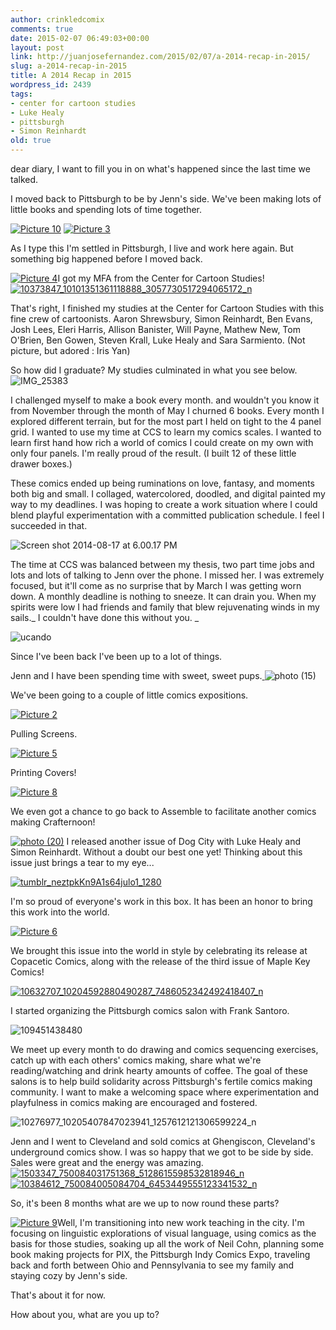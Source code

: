 ```yaml
---
author: crinkledcomix
comments: true
date: 2015-02-07 06:49:03+00:00
layout: post
link: http://juanjosefernandez.com/2015/02/07/a-2014-recap-in-2015/
slug: a-2014-recap-in-2015
title: A 2014 Recap in 2015
wordpress_id: 2439
tags:
- center for cartoon studies
- Luke Healy
- pittsburgh
- Simon Reinhardt
old: true
---
```


dear diary, I want to fill you in on what's happened since the last time we talked.

I moved back to Pittsburgh to be by Jenn's side. We've been making lots of little books and spending lots of time together.

[![Picture 10](https://fernandezjuanjose.files.wordpress.com/2015/02/picture-10.png)](https://fernandezjuanjose.files.wordpress.com/2015/02/picture-10.png) [![Picture 3](https://fernandezjuanjose.files.wordpress.com/2015/02/picture-3.png)](https://fernandezjuanjose.files.wordpress.com/2015/02/picture-3.png)

As I type this I'm settled in Pittsburgh, I live and work here again. But something big happened before I moved back.

[![Picture 4](https://fernandezjuanjose.files.wordpress.com/2015/02/picture-4.png)](https://fernandezjuanjose.files.wordpress.com/2015/02/picture-4.png)I got my MFA from the Center for Cartoon Studies!
[![10373847_10101351361118888_3057730517294065172_n](https://fernandezjuanjose.files.wordpress.com/2014/11/10373847_10101351361118888_3057730517294065172_n.jpeg)](https://fernandezjuanjose.files.wordpress.com/2014/11/10373847_10101351361118888_3057730517294065172_n.jpeg)

That's right, I finished my studies at the Center for Cartoon Studies with this fine crew of cartoonists.
Aaron Shrewsbury, Simon Reinhardt, Ben Evans, Josh Lees, Eleri Harris, Allison Banister, Will Payne, Mathew New, Tom O'Brien, Ben Gowen, Steven Krall, Luke Healy and Sara Sarmiento. (Not picture, but adored : Iris Yan)

So how did I graduate? My studies culminated in what you see below.
![IMG_25383](https://fernandezjuanjose.files.wordpress.com/2015/02/img_25383.gif)

I challenged myself to make a book every month. and wouldn't you know it from November through the month of May I churned 6 books. Every month I explored different terrain, but for the most part I held on tight to the 4 panel grid. I wanted to use my time at CCS to learn my comics scales. I wanted to learn first hand how rich a world of comics I could create on my own with only four panels. I'm really proud of the result. (I built 12 of these little drawer boxes.)

These comics ended up being ruminations on love, fantasy, and moments both big and small. I collaged, watercolored, doodled, and digital painted my way to my deadlines. I was hoping to create a work situation where I could blend playful experimentation with a committed publication schedule. I feel I succeeded in that.

![Screen shot 2014-08-17 at 6.00.17 PM](https://fernandezjuanjose.files.wordpress.com/2014/11/screen-shot-2014-08-17-at-6-00-17-pm.png)

The time at CCS was balanced between my thesis, two part time jobs and lots and lots of talking to Jenn over the phone. I missed her. I was extremely focused, but it'll come as no surprise that by March I was getting worn down. A monthly deadline is nothing to sneeze. It can drain you. When my spirits were low I had friends and family that blew rejuvenating winds in my sails._ I couldn't have done this without you. _

![ucando](https://fernandezjuanjose.files.wordpress.com/2015/01/ucando.jpg)

Since I've been back I've been up to a lot of things.

Jenn and I have been spending time with sweet, sweet pups.[
](https://fernandezjuanjose.files.wordpress.com/2015/01/photo-1-9.jpg) ![photo (15)](https://fernandezjuanjose.files.wordpress.com/2015/01/photo-15.jpg)

We've been going to a couple of little comics expositions.

[![Picture 2](https://fernandezjuanjose.files.wordpress.com/2015/02/picture-2.png)](https://fernandezjuanjose.files.wordpress.com/2015/02/picture-2.png)

Pulling Screens.

[![Picture 5](https://fernandezjuanjose.files.wordpress.com/2015/02/picture-5.png)](https://fernandezjuanjose.files.wordpress.com/2015/02/picture-5.png)

Printing Covers!

[![Picture 8](https://fernandezjuanjose.files.wordpress.com/2015/02/picture-8.png)](https://fernandezjuanjose.files.wordpress.com/2015/02/picture-8.png)

We even got a chance to go back to Assemble to facilitate another comics making Crafternoon!

[![photo (20)](https://fernandezjuanjose.files.wordpress.com/2015/01/photo-20.jpg)](https://fernandezjuanjose.files.wordpress.com/2015/01/photo-20.jpg) [
](https://fernandezjuanjose.files.wordpress.com/2015/01/photo-16.jpg)I released another issue of Dog City with Luke Healy and Simon Reinhardt. Without a doubt our best one yet! Thinking about this issue just brings a tear to my eye...

[![tumblr_neztpkKn9A1s64julo1_1280](https://fernandezjuanjose.files.wordpress.com/2015/02/tumblr_neztpkkn9a1s64julo1_1280.jpeg)](https://fernandezjuanjose.files.wordpress.com/2015/02/tumblr_neztpkkn9a1s64julo1_1280.jpeg)

I'm so proud of everyone's work in this box. It has been an honor to bring this work into the world.

[![Picture 6](https://fernandezjuanjose.files.wordpress.com/2015/02/picture-6.png)](https://fernandezjuanjose.files.wordpress.com/2015/02/picture-6.png)

We brought this issue into the world in style by celebrating its release at Copacetic Comics, along with the release of the third issue of Maple Key Comics!

[![10632707_10204592880490287_7486052342492418407_n](https://fernandezjuanjose.files.wordpress.com/2014/11/10632707_10204592880490287_7486052342492418407_n.jpg)](https://fernandezjuanjose.files.wordpress.com/2014/11/10632707_10204592880490287_7486052342492418407_n.jpg)

I started organizing the Pittsburgh comics salon with Frank Santoro.

![109451438480](https://fernandezjuanjose.files.wordpress.com/2015/02/109451438480.jpeg)

We meet up every month to do drawing and comics sequencing exercises, catch up with each others' comics making, share what we're reading/watching and drink hearty amounts of coffee. The goal of these salons is to help build solidarity across Pittsburgh's fertile comics making community. I want to make a welcoming space where experimentation and playfulness in comics making are encouraged and fostered.

![10276977_10205407847023941_1257612121306599224_n](https://fernandezjuanjose.files.wordpress.com/2015/01/10276977_10205407847023941_1257612121306599224_n.jpg)

Jenn and I went to Cleveland and sold comics at Ghengiscon, Cleveland's underground comics show. I was so happy that we got to be side by side. Sales were great and the energy was amazing. [![1503347_750084031751368_5128615598532818946_n](https://fernandezjuanjose.files.wordpress.com/2015/01/1503347_750084031751368_5128615598532818946_n.jpg)](https://fernandezjuanjose.files.wordpress.com/2015/01/1503347_750084031751368_5128615598532818946_n.jpg)
[![10384612_750084005084704_6453449555123341532_n](https://fernandezjuanjose.files.wordpress.com/2015/01/10384612_750084005084704_6453449555123341532_n.jpg)](https://fernandezjuanjose.files.wordpress.com/2015/01/10384612_750084005084704_6453449555123341532_n.jpg)

So, it's been 8 months what are we up to now round these parts?

[![Picture 9](https://fernandezjuanjose.files.wordpress.com/2015/02/picture-9.png)](https://fernandezjuanjose.files.wordpress.com/2015/02/picture-9.png)Well, I'm transitioning into new work teaching in the city. I'm focusing on linguistic explorations of visual language, using comics as the basis for those studies, soaking up all the work of Neil Cohn, planning some book making projects for PIX, the Pittsburgh Indy Comics Expo, traveling back and forth between Ohio and Pennsylvania to see my family and staying cozy by Jenn's side.

That's about it for now.

How about you, what are you up to?
